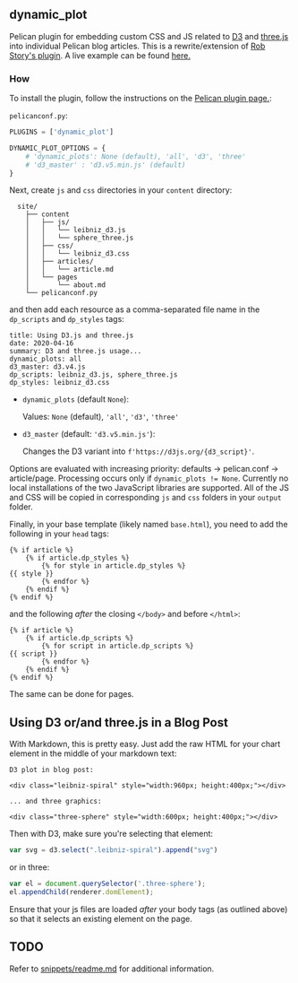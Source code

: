 ## dynamic_plot

Pelican plugin for embedding custom CSS and JS related to [D3](https://d3js.org/) and [three.js](https://threejs.org/) into individual Pelican blog articles. This is a rewrite/extension of [Rob Story's plugin](https://github.com/wrobstory/pelican_dynamic). A live example can be found [here.](https://depot.traits.de/articles/2020/04/16-using-d3-and-threejs.html#using-d3-and-threejs)

### How

To install the plugin, follow the instructions on the [Pelican plugin page.](https://github.com/getpelican/pelican-plugins): 


`pelicanconf.py`:
```python
PLUGINS = ['dynamic_plot']

DYNAMIC_PLOT_OPTIONS = {
    # 'dynamic_plots': None (default), 'all', 'd3', 'three'
    # 'd3_master' : 'd3.v5.min.js' (default) 
}
```

Next, create `js` and `css` directories in your `content` directory: 
```
  site/
    ├── content
    │   ├── js/
    │   │   └── leibniz_d3.js
    │   │   └── sphere_three.js
    │   ├── css/
    │   │   └── leibniz_d3.css
    │   ├── articles/
    │   │   └── article.md
    │   └── pages
    │       └── about.md
    └── pelicanconf.py
```

and then add each resource as a comma-separated file name in the `dp_scripts` and `dp_styles` tags: 
```
title: Using D3.js and three.js
date: 2020-04-16
summary: D3 and three.js usage...
dynamic_plots: all
d3_master: d3.v4.js
dp_scripts: leibniz_d3.js, sphere_three.js
dp_styles: leibniz_d3.css
```

- `dynamic_plots` (default `None`): 
  
  Values: `None` (default), `'all'`, `'d3'`, `'three'` 

- `d3_master` (default: `'d3.v5.min.js'`): 
  
  Changes the D3 variant into `f'https://d3js.org/{d3_script}'`. 

Options are evaluated with increasing priority: defaults -> pelican.conf -> article/page. Processing occurs only if `dynamic_plots != None`. Currently no local installations of the two JavaScript libraries are supported. All of the JS and CSS will be copied in corresponding `js` and `css` folders in your `output` folder. 



Finally, in your base template (likely named `base.html`), you need to add the following in your `head` tags: 
```
{% if article %}
    {% if article.dp_styles %}
        {% for style in article.dp_styles %}
{{ style }}
        {% endfor %}
    {% endif %}
{% endif %}
```
and the following *after* the closing `</body>` and before `</html>`: 
```
{% if article %}
    {% if article.dp_scripts %}
        {% for script in article.dp_scripts %}
{{ script }}
        {% endfor %}
    {% endif %}
{% endif %}
```
The same can be done for pages.

Using D3 or/and three.js in a Blog Post
------------------------------------
With Markdown, this is pretty easy. Just add the raw HTML for your chart element in the middle of your markdown text: 

```
D3 plot in blog post: 

<div class="leibniz-spiral" style="width:960px; height:400px;"></div>

... and three graphics:

<div class="three-sphere" style="width:600px; height:400px;"></div>
```

Then with D3, make sure you're selecting that element: 

```javascript
var svg = d3.select(".leibniz-spiral").append("svg")
```
or in three:
```javascript
var el = document.querySelector('.three-sphere');
el.appendChild(renderer.domElement);
```

Ensure that your js files are loaded *after* your body tags (as outlined above) so that it selects an existing element on the page. 


TODO
----

Refer to [snippets/readme.md](snippets/readme.md) for additional information.
